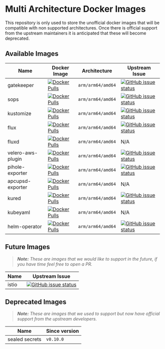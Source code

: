 # Multi Architecture Docker Images

This repository is only used to store the unofficial docker images that will be compatible with non supported architectures. Once there is official support from the upstream maintainers it is anticipated that these will become deprecated.

## Available Images

| Name | Docker Image | Architecture | Upstream Issue |
|------|--------------|--------------|----------------|
| gatekeeper | [![Docker Pulls](https://img.shields.io/docker/pulls/raspbernetes/gatekeeper)](https://hub.docker.com/r/raspbernetes/gatekeeper) | `arm/arm64/amd64` | [![GitHub issue status](https://img.shields.io/github/issues/detail/state/open-policy-agent/gatekeeper/496)](https://github.com/open-policy-agent/gatekeeper/issues/496)|
| sops | [![Docker Pulls](https://img.shields.io/docker/pulls/raspbernetes/sops)](https://hub.docker.com/r/raspbernetes/sops) | `arm/arm64/amd64` | [![GitHub issue status](https://img.shields.io/github/issues/detail/state/mozilla/sops/595)](https://github.com/mozilla/sops/issues/595)|
| kustomize | [![Docker Pulls](https://img.shields.io/docker/pulls/raspbernetes/kustomize)](https://hub.docker.com/r/raspbernetes/kustomize) | `arm/arm64/amd64` | [![GitHub issue status](https://img.shields.io/github/issues/detail/state/kubernetes-sigs/kustomize/2235)](https://github.com/kubernetes-sigs/kustomize/issues/2235)|
| flux | [![Docker Pulls](https://img.shields.io/docker/pulls/raspbernetes/flux)](https://hub.docker.com/r/raspbernetes/flux) | `arm/arm64/amd64` | [![GitHub issue status](https://img.shields.io/github/issues/detail/state/fluxcd/flux/1761)](https://github.com/fluxcd/flux/issues/1761)|
| fluxd | [![Docker Pulls](https://img.shields.io/docker/pulls/raspbernetes/fluxd)](https://hub.docker.com/r/raspbernetes/fluxd) | `arm/arm64/amd64` | N/A|
| velero-aws-plugin | [![Docker Pulls](https://img.shields.io/docker/pulls/raspbernetes/velero-aws-plugin)](https://hub.docker.com/r/raspbernetes/velero-aws-plugin) | `arm/arm64/amd64` | [![GitHub issue status](https://img.shields.io/github/issues/detail/state/vmware-tanzu/velero-plugin-for-aws/18)](https://github.com/vmware-tanzu/velero-plugin-for-aws/issues/18)|
| pihole-exporter | [![Docker Pulls](https://img.shields.io/docker/pulls/raspbernetes/pihole-exporter)](https://hub.docker.com/r/raspbernetes/pihole-exporter) | `arm/arm64/amd64` | [![GitHub issue status](https://img.shields.io/github/issues/detail/state/eko/pihole-exporter/13)](https://github.com/eko/pihole-exporter/issues/13)|
| apcupsd-exporter | [![Docker Pulls](https://img.shields.io/docker/pulls/raspbernetes/apcupsd-exporter)](https://hub.docker.com/r/raspbernetes/apcupsd-exporter) | `arm/arm64/amd64` | N/A |
| kured | [![Docker Pulls](https://img.shields.io/docker/pulls/raspbernetes/kured)](https://hub.docker.com/r/raspbernetes/kured) | `arm/arm64/amd64` |[![GitHub issue status](https://img.shields.io/github/issues/detail/state/weaveworks/kured/23)](https://github.com/weaveworks/kured/issues/23)|
| kubeyaml | [![Docker Pulls](https://img.shields.io/docker/pulls/raspbernetes/kubeyaml)](https://hub.docker.com/r/raspbernetes/kubeyaml) | `arm/arm64/amd64` | N/A |
| helm-operator | [![Docker Pulls](https://img.shields.io/docker/pulls/raspbernetes/helm-operator)](https://hub.docker.com/r/raspbernetes/helm-operator) | `arm/arm64/amd64` |[![GitHub issue status](https://img.shields.io/github/issues/detail/state/fluxcd/helm-operator/147)](https://github.com/fluxcd/helm-operator/issues/147)|

## Future Images

> _**Note:** These are images that we would like to support in the future, if you have time feel free to open a PR._

| Name | Upstream Issue |
|------|----------------|
| istio | [![GitHub issue status](https://img.shields.io/github/issues/detail/state/istio/istio/21094)](https://github.com/istio/istio/issues/21094)|

## Deprecated Images

> _**Note:** These are images that we used to support but now have official support from the upstream developers._

| Name | Since version |
|------|---------------|
| sealed secrets | `v0.10.0` |

